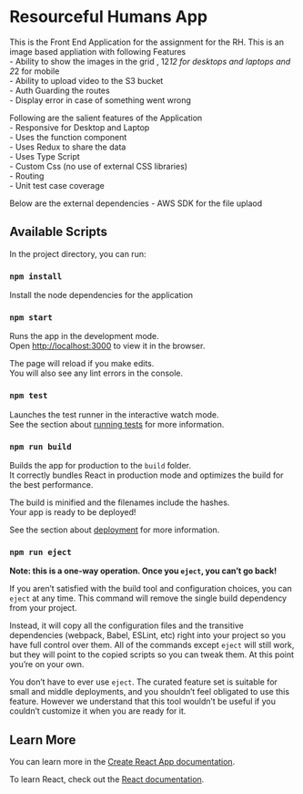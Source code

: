 #  Resourceful Humans App

This is the Front End Application for the assignment for the RH. This is an image based appliation  with following Features
        <br/>
    - Ability to show the images in the grid , 12*12 for desktops and laptops and 2*2 for mobile
        <br/>
    - Ability to upload video to the S3 bucket
        <br/>
    - Auth Guarding the routes
        <br/>
    - Display error in case of something went wrong
        <br/>

Following are the salient features of the Application 
        <br/>
    - Responsive for Desktop and Laptop
        <br/>
    - Uses the function component 
        <br/>
    - Uses Redux to share the data 
        <br/>
    - Uses Type Script
        <br/>
    - Custom Css (no use of external CSS libraries)
        <br/>
    - Routing 
        <br/>
    - Unit test case coverage

Below are the external dependencies
    - AWS SDK for the file uplaod


## Available Scripts

In the project directory, you can run:
### `npm install`
Install the node dependencies for the application
### `npm start`

Runs the app in the development mode.\
Open [http://localhost:3000](http://localhost:3000) to view it in the browser.

The page will reload if you make edits.\
You will also see any lint errors in the console.

### `npm test`

Launches the test runner in the interactive watch mode.\
See the section about [running tests](https://facebook.github.io/create-react-app/docs/running-tests) for more information.

### `npm run build`

Builds the app for production to the `build` folder.\
It correctly bundles React in production mode and optimizes the build for the best performance.

The build is minified and the filenames include the hashes.\
Your app is ready to be deployed!

See the section about [deployment](https://facebook.github.io/create-react-app/docs/deployment) for more information.

### `npm run eject`

**Note: this is a one-way operation. Once you `eject`, you can’t go back!**

If you aren’t satisfied with the build tool and configuration choices, you can `eject` at any time. This command will remove the single build dependency from your project.

Instead, it will copy all the configuration files and the transitive dependencies (webpack, Babel, ESLint, etc) right into your project so you have full control over them. All of the commands except `eject` will still work, but they will point to the copied scripts so you can tweak them. At this point you’re on your own.

You don’t have to ever use `eject`. The curated feature set is suitable for small and middle deployments, and you shouldn’t feel obligated to use this feature. However we understand that this tool wouldn’t be useful if you couldn’t customize it when you are ready for it.

## Learn More

You can learn more in the [Create React App documentation](https://facebook.github.io/create-react-app/docs/getting-started).

To learn React, check out the [React documentation](https://reactjs.org/).
